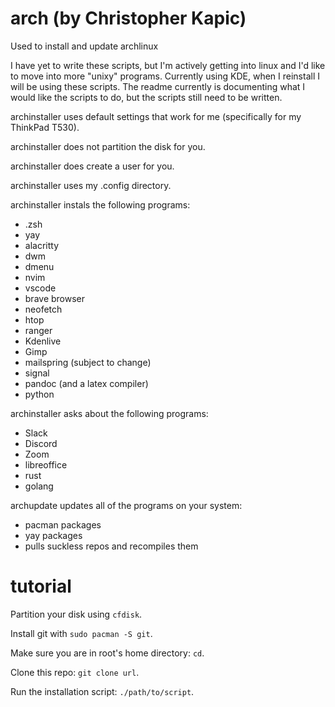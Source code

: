 # arch (by Christopher Kapic)
Used to install and update archlinux

I have yet to write these scripts, but I'm actively getting into linux and I'd like to move into more "unixy" programs. Currently using KDE, when I reinstall I will be using these scripts. The readme currently is documenting what I would like the scripts to do, but the scripts still need to be written.

archinstaller uses default settings that work for me (specifically for my ThinkPad T530).

archinstaller does not partition the disk for you.

archinstaller does create a user for you.

archinstaller uses my .config directory.

archinstaller instals the following programs:
 - .zsh
 - yay
 - alacritty
 - dwm
 - dmenu
 - nvim
 - vscode
 - brave browser
 - neofetch
 - htop
 - ranger
 - Kdenlive
 - Gimp
 - mailspring (subject to change)
 - signal
 - pandoc (and a latex compiler)
 - python

archinstaller asks about the following programs:
 - Slack
 - Discord
 - Zoom
 - libreoffice
 - rust
 - golang

archupdate updates all of the programs on your system:
 - pacman packages
 - yay packages
 - pulls suckless repos and recompiles them
 
 # tutorial
 Partition your disk using `cfdisk`.
 
 Install git with `sudo pacman -S git`.
 
 Make sure you are in root's home directory: `cd`.
 
 Clone this repo: `git clone url`.
 
 Run the installation script: `./path/to/script`.
